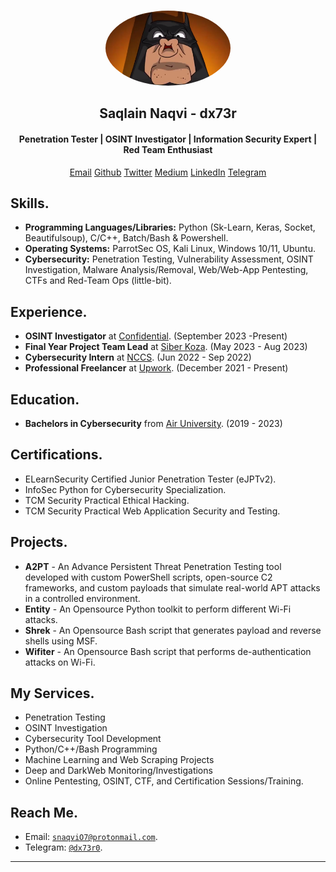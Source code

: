 [comment]: <> (<h1>dx73r</h1>)

<br>
<p align="center">
  <img src="https://raw.githubusercontent.com/dx7er/dx7er.github.io/main/imgs/display_pic.png" alt="Batman" width="200" height="120" style="border-radius: 50%; object-fit: cover;"> <br>
  <h2 align="center">Saqlain Naqvi - dx73r </h2>
  <h4 align="center">Penetration Tester | OSINT Investigator | Information Security Expert | Red Team Enthusiast</h4>
</p>

<div align="center">
  <a href="snaqviO7@protonmail.com">Email</a>
  <a href="https://github.com/dx7er">Github</a>
  <a href="https://twitter.com/dx73r0">Twitter</a>
  <a href="https://medium.com/@dx7er">Medium</a>
  <a href="https://www.linkedin.com/in/naqvio7/">LinkedIn</a>
  <a href="https://t.me/dx73r0">Telegram</a>
</div>

<!-- Social Media with Icons
<div align="center">
<a href="snaqviO7@protonmail.com">
  <img src="https://github.com/dx7er/dx7er.github.io/blob/main/imgs/gmail.png" alt="Email" width="25">
</a>

<a href="https://github.com/dx7er">
  <img src="https://github.com/dx7er/dx7er.github.io/blob/main/imgs/github.png" alt="GitHub" width="25">
</a>

<a href="https://twitter.com/dx73r0">
    <img src="https://github.com/dx7er/dx7er.github.io/blob/main/imgs/twitter.png" alt="Twitter" width="25">
</a>

<a href="https://medium.com/@dx7er">
  <img src="https://github.com/dx7er/dx7er.github.io/blob/main/imgs/medium.png" alt="Medium" width="25">
</a>

<a href="https://www.linkedin.com/in/naqvio7/">
  <img src="https://github.com/dx7er/dx7er.github.io/blob/main/imgs/linkedin.png" alt="LinkedIn" width="25">
</a>

<a href="https://t.me/dx73r0">
  <img src="https://github.com/dx7er/dx7er.github.io/blob/main/imgs/teegram.png" alt="Telegram" width="25">
</a>
</div>
-->

## Skills.
- **Programming Languages/Libraries:** Python (Sk-Learn, Keras, Socket, Beautifulsoup), C/C++, Batch/Bash & Powershell.
- **Operating Systems:** ParrotSec OS, Kali Linux, Windows 10/11, Ubuntu.
- **Cybersecurity:** Penetration Testing, Vulnerability Assessment, OSINT Investigation, Malware Analysis/Removal, Web/Web-App Pentesting, CTFs and Red-Team Ops (little-bit).
  
## Experience.
- **OSINT Investigator** at <a href="https://www.linkedin.com/company/confidentialcompany/">Confidential</a>. (September 2023 -Present)
- **Final Year Project Team Lead** at <a href="https://nastp.gov.pk/alpha">Siber Koza</a>. (May 2023 - Aug 2023)
- **Cybersecurity Intern** at <a href="https://nccs.pk/">NCCS</a>. (Jun 2022 - Sep 2022)
- **Professional Freelancer** at <a href="https://www.upwork.com/">Upwork</a>. (December 2021 - Present)

## Education.
- **Bachelors in Cybersecurity** from <a href="https://www.au.edu.pk/">Air University</a>. (2019 - 2023)

## Certifications.
- ELearnSecurity Certified Junior Penetration Tester (eJPTv2).
- InfoSec Python for Cybersecurity Specialization.
- TCM Security Practical Ethical Hacking.
- TCM Security Practical Web Application Security and Testing.

## Projects.
- **A2PT** - An Advance Persistent Threat Penetration Testing tool developed with custom PowerShell scripts, open-source C2 frameworks, and custom payloads that simulate real-world APT attacks in a controlled environment.
- **Entity** - An Opensource Python toolkit to perform different Wi-Fi attacks.
- **Shrek** - An Opensource Bash script that generates payload and reverse shells using MSF.
- **Wifiter** - An Opensource Bash script that performs de-authentication attacks on Wi-Fi.

## My Services.
- Penetration Testing
- OSINT Investigation
- Cybersecurity Tool Development
- Python/C++/Bash Programming
- Machine Learning and Web Scraping Projects
- Deep and DarkWeb Monitoring/Investigations
- Online Pentesting, OSINT, CTF, and Certification Sessions/Training.

## Reach Me.
- Email: <a href="snaqviO7@protonmail.com">`snaqviO7@protonmail.com`</a>.
- Telegram: <a href="https://t.me/dx73r0">`@dx73r0`</a>.
  
---
